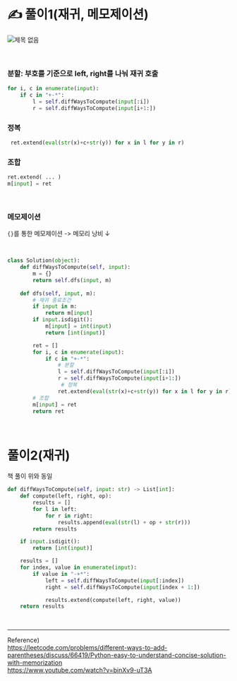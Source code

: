 
# ✍️ 풀이1​(재귀, 메모제이션)


![제목 없음](https://user-images.githubusercontent.com/95308384/193751769-1b26ee83-0d25-43ba-b02f-d3f6ccb60426.png)

<br/>


### 분할: 부호를 기준으로 left, right를 나눠 재귀 호출

```python
for i, c in enumerate(input):
    if c in "+-*":
        l = self.diffWaysToCompute(input[:i])
        r = self.diffWaysToCompute(input[i+1:])
 ```

### 정복

```python
 ret.extend(eval(str(x)+c+str(y)) for x in l for y in r)
 ```


### 조합

 ```python
ret.extend( ... )
m[input] = ret
 ```


<br/>

### 메모제이션

```{}```를 통한 메모제이션 -> 메모리 낭비 ↓

<br/>

```python
class Solution(object):
    def diffWaysToCompute(self, input):
        m = {}
        return self.dfs(input, m)
        
    def dfs(self, input, m):
        # 재귀 종료조건
        if input in m:
            return m[input]
        if input.isdigit():
            m[input] = int(input)
            return [int(input)]

        ret = []
        for i, c in enumerate(input):
            if c in "+-*":
                # 분할
                l = self.diffWaysToCompute(input[:i])
                r = self.diffWaysToCompute(input[i+1:])
                 # 정복
                ret.extend(eval(str(x)+c+str(y)) for x in l for y in r)
        # 조합
        m[input] = ret
        return ret
```

<br/>

# 풀이2(재귀)
책 풀이 위와 동일


```python
def diffWaysToCompute(self, input: str) -> List[int]:
    def compute(left, right, op):
        results = []
        for l in left:
            for r in right:
                results.append(eval(str(l) + op + str(r)))
        return results

    if input.isdigit():
        return [int(input)]

    results = []
    for index, value in enumerate(input):
        if value in "-+*":
            left = self.diffWaysToCompute(input[:index])
            right = self.diffWaysToCompute(input[index + 1:])

            results.extend(compute(left, right, value))
    return results
```


<br/>

----

Reference)<br/>
https://leetcode.com/problems/different-ways-to-add-parentheses/discuss/66419/Python-easy-to-understand-concise-solution-with-memorization<br/>
https://www.youtube.com/watch?v=binXv9-uT3A<br/>